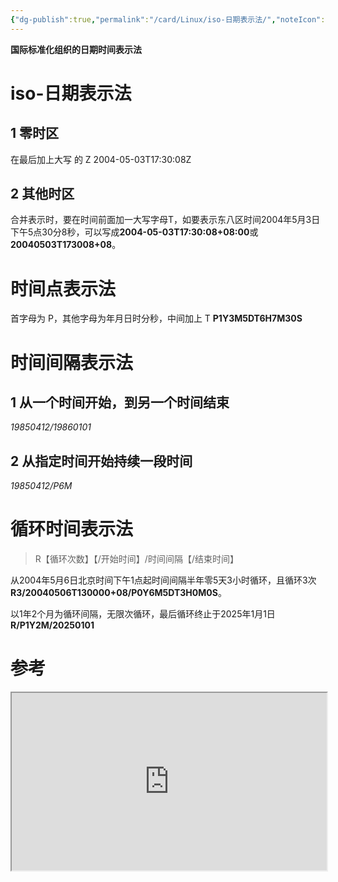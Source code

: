```yaml
---
{"dg-publish":true,"permalink":"/card/Linux/iso-日期表示法/","noteIcon":"2","created":"2021-07-25T22:08:39+08:00","updated":"2024-10-12T23:19:09+08:00"}
---
```



**国际标准化组织的日期时间表示法**

# iso-日期表示法

## 1 零时区

在最后加上大写 的 Z 
2004-05-03T17:30:08Z

## 2 其他时区

合并表示时，要在时间前面加一大写字母T，如要表示东八区时间2004年5月3日下午5点30分8秒，可以写成**2004-05-03T17:30:08+08:00**或**20040503T173008+08**。

# 时间点表示法

首字母为 P，其他字母为年月日时分秒，中间加上 T
**P1Y3M5DT6H7M30S**

# 时间间隔表示法

## 1 从一个时间开始，到另一个时间结束

*19850412/19860101*

## 2 从指定时间开始持续一段时间

*19850412/P6M*

# 循环时间表示法

> R【循环次数】【/开始时间】/时间间隔【/结束时间】

从2004年5月6日北京时间下午1点起时间间隔半年零5天3小时循环，且循环3次
**R3/20040506T130000+08/P0Y6M5DT3H0M0S**。

以1年2个月为循环间隔，无限次循环，最后循环终止于2025年1月1日
**R/P1Y2M/20250101**

# 参考

<div style="display: block; position: relative; width: 100%; height: 0px; --aspect-ratio:9/16; padding-bottom: calc(var(--aspect-ratio) * 100%);"><iframe src="https://zh.wikipedia.org/wiki/ISO_8601" allow="fullscreen" style="position: absolute; top: 0px; left: 0px; height: 100%; width: 100%;"></iframe></div>
